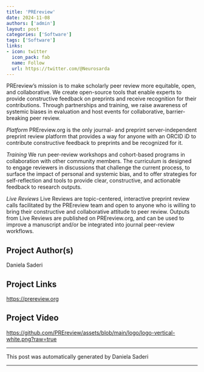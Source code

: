 ```yaml
---
title: 'PREreview'
date: 2024-11-08
authors: ['admin']
layout: post
categories: ['Software']
tags: ['Software']
links:
- icon: twitter
  icon_pack: fab
  name: Follow
  url: https://twitter.com/@Neurosarda
---
```

PREreview’s mission is to make scholarly peer review more equitable, open, and collaborative. We create open-source tools that enable experts to provide constructive feedback on preprints and receive recognition for their contributions. Through partnerships and training, we raise awareness of systemic biases in evaluation and host events for collaborative, barrier-breaking peer review.

*Platform* PREreview.org is the only journal- and preprint server-independent preprint review platform that provides a way for anyone with an ORCID iD to contribute constructive feedback to preprints and be recognized for it.

*Training* We run peer-review workshops and cohort-based programs in collaboration with other community members. The curriculum is designed to engage reviewers in discussions that challenge the current process, to surface the impact of personal and systemic bias, and to offer strategies for self-reflection and tools to provide clear, constructive, and actionable feedback to research outputs.

*Live Reviews* Live Reviews are topic-centered, interactive preprint review calls facilitated by the PREreview team and open to anyone who is willing to bring their constructive and collaborative attitude to peer review. Outputs from Live Reviews are published on PREreview.org, and can be used to improve a manuscript and/or be integrated into journal peer-review workflows.

## Project Author(s)
Daniela Saderi
## Project Links
https://prereview.org
## Project Video
https://github.com/PREreview/assets/blob/main/logo/logo-vertical-white.png?raw=true
***
This post was automatically generated by
Daniela Saderi
***
